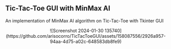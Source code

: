 ## Tic-Tac-Toe GUI with MinMax AI

An implementation of MinMax AI algorithm on Tic-Tac-Toe with Tkinter GUI 
<p align="center" dir="auto">
  ![Screenshot 2024-01-30 135740](https://github.com/arisocorro/TicTacToeGUI/assets/158087556/2926a957-94aa-4d75-a02c-648583db8fe9) 
</p>





